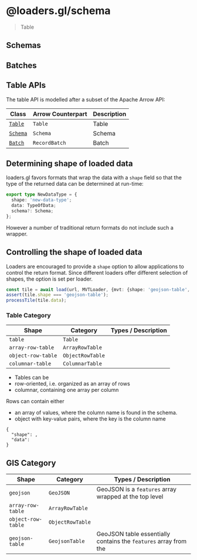 # @loaders.gl/schema

> Table

## Schemas

## Batches

## Table APIs

The table API is modelled after a subset of the Apache Arrow API:

| Class                                                     | Arrow Counterpart | Description |
| --------------------------------------------------------- | ----------------- | ----------- |
| [`Table`](/docs/modules/schema/api-reference/table)       | `Table`           | Table       |
| [`Schema`](/docs/modules/schema/api-reference/schema)     | `Schema`          | Schema      |
| [`Batch`](/docs/modules/schema/api-reference/table-batch) | `RecordBatch`     | Batch       |

## Determining shape of loaded data

loaders.gl favors formats that wrap the data with a `shape` field so that the type of the returned data can be determined at run-time:

```typescript
export type NewDataType = {
  shape: 'new-data-type';
  data: TypeOfData;
  schema?: Schema;
};
```

However a number of traditional return formats do not include such a wrapper.

## Controlling the shape of loaded data

Loaders are encouraged to provide a `shape` option to allow applications to control the return format. Since different loaders offer different selection of shapes, the option is set per loader.

```typescript
const tile = await load(url, MVTLoader, {mvt: {shape: 'geojson-table', ...}});
assert(tile.shape === 'geojson-table');
processTile(tile.data);
```

### Table Category

| Shape              | Category         | Types / Description |
| ------------------ | ---------------- | ------------------- |
| `table`            | `Table`          |
| `array-row-table`  | `ArrayRowTable`  |
| `object-row-table` | `ObjectRowTable` |
| `columnar-table`   | `ColumnarTable`  |

- Tables can be
- row-oriented, i.e. organized as an array of rows
- columnar, containing one array per column

Rows can contain either

- an array of values, where the column name is found in the schema.
- object with key-value pairs, where the key is the column name

```typescripton
{
  "shape": ,
  "data":
}
```

## GIS Category

| Shape              | Category         | Types / Description                                              |
| ------------------ | ---------------- | ---------------------------------------------------------------- |
| `geojson`          | `GeoJSON`        | GeoJSON is a `features` array wrapped at the top level           |
| `array-row-table`  | `ArrayRowTable`  |
| `object-row-table` | `ObjectRowTable` |
| `geojson-table`    | `GeojsonTable`   | GeoJSON table essentially contains the `features` array from the |
